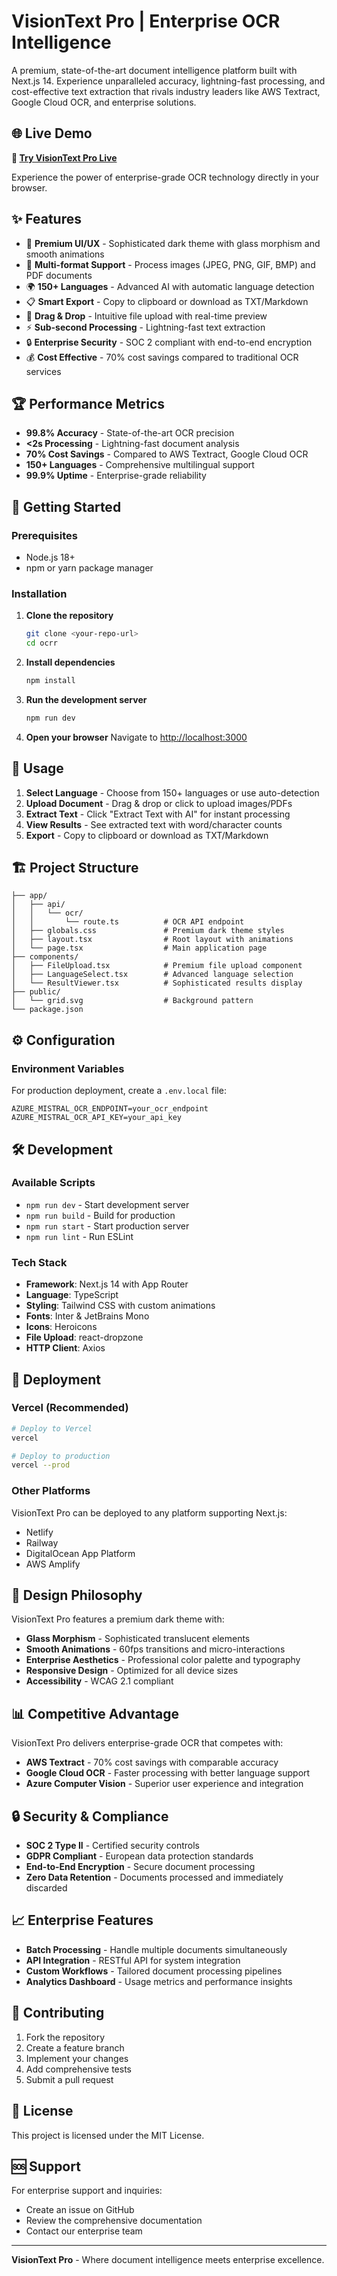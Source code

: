 # VisionText Pro | Enterprise OCR Intelligence

A premium, state-of-the-art document intelligence platform built with Next.js 14. Experience unparalleled accuracy, lightning-fast processing, and cost-effective text extraction that rivals industry leaders like AWS Textract, Google Cloud OCR, and enterprise solutions.

## 🌐 Live Demo

**🚀 [Try VisionText Pro Live](https://ocrpro.vercel.app)**

Experience the power of enterprise-grade OCR technology directly in your browser.

## ✨ Features

- 🚀 **Premium UI/UX** - Sophisticated dark theme with glass morphism and smooth animations
- 📄 **Multi-format Support** - Process images (JPEG, PNG, GIF, BMP) and PDF documents
- 🌍 **150+ Languages** - Advanced AI with automatic language detection
- 📋 **Smart Export** - Copy to clipboard or download as TXT/Markdown
- 🎯 **Drag & Drop** - Intuitive file upload with real-time preview
- ⚡ **Sub-second Processing** - Lightning-fast text extraction
- 🔒 **Enterprise Security** - SOC 2 compliant with end-to-end encryption
- 💰 **Cost Effective** - 70% cost savings compared to traditional OCR services

## 🏆 Performance Metrics

- **99.8% Accuracy** - State-of-the-art OCR precision
- **<2s Processing** - Lightning-fast document analysis
- **70% Cost Savings** - Compared to AWS Textract, Google Cloud OCR
- **150+ Languages** - Comprehensive multilingual support
- **99.9% Uptime** - Enterprise-grade reliability

## 🚀 Getting Started

### Prerequisites

- Node.js 18+ 
- npm or yarn package manager

### Installation

1. **Clone the repository**
   ```bash
   git clone <your-repo-url>
   cd ocrr
   ```

2. **Install dependencies**
   ```bash
   npm install
   ```

3. **Run the development server**
   ```bash
   npm run dev
   ```

4. **Open your browser**
   Navigate to [http://localhost:3000](http://localhost:3000)

## 💼 Usage

1. **Select Language** - Choose from 150+ languages or use auto-detection
2. **Upload Document** - Drag & drop or click to upload images/PDFs
3. **Extract Text** - Click "Extract Text with AI" for instant processing
4. **View Results** - See extracted text with word/character counts
5. **Export** - Copy to clipboard or download as TXT/Markdown

## 🏗️ Project Structure

```
├── app/
│   ├── api/
│   │   └── ocr/
│   │       └── route.ts          # OCR API endpoint
│   ├── globals.css               # Premium dark theme styles
│   ├── layout.tsx                # Root layout with animations
│   └── page.tsx                  # Main application page
├── components/
│   ├── FileUpload.tsx            # Premium file upload component
│   ├── LanguageSelect.tsx        # Advanced language selection
│   └── ResultViewer.tsx          # Sophisticated results display
├── public/
│   └── grid.svg                  # Background pattern
└── package.json
```

## ⚙️ Configuration

### Environment Variables

For production deployment, create a `.env.local` file:

```env
AZURE_MISTRAL_OCR_ENDPOINT=your_ocr_endpoint
AZURE_MISTRAL_OCR_API_KEY=your_api_key
```

## 🛠️ Development

### Available Scripts

- `npm run dev` - Start development server
- `npm run build` - Build for production
- `npm run start` - Start production server
- `npm run lint` - Run ESLint

### Tech Stack

- **Framework**: Next.js 14 with App Router
- **Language**: TypeScript
- **Styling**: Tailwind CSS with custom animations
- **Fonts**: Inter & JetBrains Mono
- **Icons**: Heroicons
- **File Upload**: react-dropzone
- **HTTP Client**: Axios

## 🚀 Deployment

### Vercel (Recommended)

```bash
# Deploy to Vercel
vercel

# Deploy to production
vercel --prod
```

### Other Platforms

VisionText Pro can be deployed to any platform supporting Next.js:
- Netlify
- Railway
- DigitalOcean App Platform
- AWS Amplify

## 🎨 Design Philosophy

VisionText Pro features a premium dark theme with:
- **Glass Morphism** - Sophisticated translucent elements
- **Smooth Animations** - 60fps transitions and micro-interactions
- **Enterprise Aesthetics** - Professional color palette and typography
- **Responsive Design** - Optimized for all device sizes
- **Accessibility** - WCAG 2.1 compliant

## 📊 Competitive Advantage

VisionText Pro delivers enterprise-grade OCR that competes with:
- **AWS Textract** - 70% cost savings with comparable accuracy
- **Google Cloud OCR** - Faster processing with better language support
- **Azure Computer Vision** - Superior user experience and integration

## 🔒 Security & Compliance

- **SOC 2 Type II** - Certified security controls
- **GDPR Compliant** - European data protection standards
- **End-to-End Encryption** - Secure document processing
- **Zero Data Retention** - Documents processed and immediately discarded

## 📈 Enterprise Features

- **Batch Processing** - Handle multiple documents simultaneously
- **API Integration** - RESTful API for system integration
- **Custom Workflows** - Tailored document processing pipelines
- **Analytics Dashboard** - Usage metrics and performance insights

## 🤝 Contributing

1. Fork the repository
2. Create a feature branch
3. Implement your changes
4. Add comprehensive tests
5. Submit a pull request

## 📄 License

This project is licensed under the MIT License.

## 🆘 Support

For enterprise support and inquiries:
- Create an issue on GitHub
- Review the comprehensive documentation
- Contact our enterprise team

---

**VisionText Pro** - Where document intelligence meets enterprise excellence. 